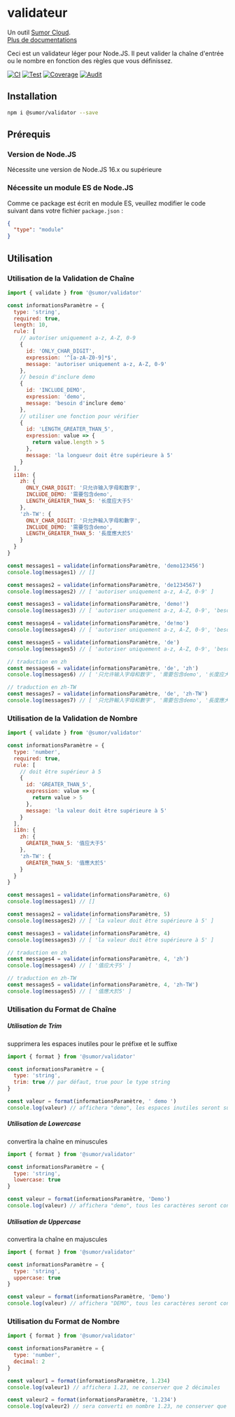 # validateur

Un outil [Sumor Cloud](https://sumor.cloud).  
[Plus de documentations](https://sumor.cloud)

Ceci est un validateur léger pour Node.JS.
Il peut valider la chaîne d'entrée ou le nombre en fonction des règles que vous définissez.

[![CI](https://github.com/sumor-cloud/validator/actions/workflows/ci.yml/badge.svg)](https://github.com/sumor-cloud/validator/actions/workflows/ci.yml)
[![Test](https://github.com/sumor-cloud/validator/actions/workflows/ut.yml/badge.svg)](https://github.com/sumor-cloud/validator/actions/workflows/ut.yml)
[![Coverage](https://github.com/sumor-cloud/validator/actions/workflows/coverage.yml/badge.svg)](https://github.com/sumor-cloud/validator/actions/workflows/coverage.yml)
[![Audit](https://github.com/sumor-cloud/validator/actions/workflows/audit.yml/badge.svg)](https://github.com/sumor-cloud/validator/actions/workflows/audit.yml)

## Installation

```bash
npm i @sumor/validator --save
```

## Prérequis

### Version de Node.JS

Nécessite une version de Node.JS 16.x ou supérieure

### Nécessite un module ES de Node.JS

Comme ce package est écrit en module ES,
veuillez modifier le code suivant dans votre fichier `package.json` :

```json
{
  "type": "module"
}
```

## Utilisation

### Utilisation de la Validation de Chaîne

```js
import { validate } from '@sumor/validator'

const informationsParamètre = {
  type: 'string',
  required: true,
  length: 10,
  rule: [
    // autoriser uniquement a-z, A-Z, 0-9
    {
      id: 'ONLY_CHAR_DIGIT',
      expression: '^[a-zA-Z0-9]*$',
      message: 'autoriser uniquement a-z, A-Z, 0-9'
    },
    // besoin d'inclure demo
    {
      id: 'INCLUDE_DEMO',
      expression: 'demo',
      message: 'besoin d'inclure demo'
    },
    // utiliser une fonction pour vérifier
    {
      id: 'LENGTH_GREATER_THAN_5',
      expression: value => {
        return value.length > 5
      },
      message: 'la longueur doit être supérieure à 5'
    }
  ],
  i18n: {
    zh: {
      ONLY_CHAR_DIGIT: '只允许输入字母和数字',
      INCLUDE_DEMO: '需要包含demo',
      LENGTH_GREATER_THAN_5: '长度应大于5'
    },
    'zh-TW': {
      ONLY_CHAR_DIGIT: '只允許輸入字母和數字',
      INCLUDE_DEMO: '需要包含demo',
      LENGTH_GREATER_THAN_5: '長度應大於5'
    }
  }
}

const messages1 = validate(informationsParamètre, 'demo123456')
console.log(messages1) // []

const messages2 = validate(informationsParamètre, 'de1234567')
console.log(messages2) // [ 'autoriser uniquement a-z, A-Z, 0-9' ]

const messages3 = validate(informationsParamètre, 'demo!')
console.log(messages3) // [ 'autoriser uniquement a-z, A-Z, 0-9', 'besoin d'inclure demo' ]

const messages4 = validate(informationsParamètre, 'de!mo')
console.log(messages4) // [ 'autoriser uniquement a-z, A-Z, 0-9', 'besoin d'inclure demo' ]

const messages5 = validate(informationsParamètre, 'de')
console.log(messages5) // [ 'autoriser uniquement a-z, A-Z, 0-9', 'besoin d'inclure demo', 'la longueur doit être supérieure à 5' ]

// traduction en zh
const messages6 = validate(informationsParamètre, 'de', 'zh')
console.log(messages6) // [ '只允许输入字母和数字', '需要包含demo', '长度应大于5' ]

// traduction en zh-TW
const messages7 = validate(informationsParamètre, 'de', 'zh-TW')
console.log(messages7) // [ '只允許輸入字母和數字', '需要包含demo', '長度應大於5' ]
```

### Utilisation de la Validation de Nombre

```js
import { validate } from '@sumor/validator'

const informationsParamètre = {
  type: 'number',
  required: true,
  rule: [
    // doit être supérieur à 5
    {
      id: 'GREATER_THAN_5',
      expression: value => {
        return value > 5
      },
      message: 'la valeur doit être supérieure à 5'
    }
  ],
  i18n: {
    zh: {
      GREATER_THAN_5: '值应大于5'
    },
    'zh-TW': {
      GREATER_THAN_5: '值應大於5'
    }
  }
}

const messages1 = validate(informationsParamètre, 6)
console.log(messages1) // []

const messages2 = validate(informationsParamètre, 5)
console.log(messages2) // [ 'la valeur doit être supérieure à 5' ]

const messages3 = validate(informationsParamètre, 4)
console.log(messages3) // [ 'la valeur doit être supérieure à 5' ]

// traduction en zh
const messages4 = validate(informationsParamètre, 4, 'zh')
console.log(messages4) // [ '值应大于5' ]

// traduction en zh-TW
const messages5 = validate(informationsParamètre, 4, 'zh-TW')
console.log(messages5) // [ '值應大於5' ]
```

### Utilisation du Format de Chaîne

##### Utilisation de Trim

supprimera les espaces inutiles pour le préfixe et le suffixe

```js
import { format } from '@sumor/validator'

const informationsParamètre = {
  type: 'string',
  trim: true // par défaut, true pour le type string
}

const valeur = format(informationsParamètre, ' demo ')
console.log(valeur) // affichera "demo", les espaces inutiles seront supprimés
```

##### Utilisation de Lowercase

convertira la chaîne en minuscules

```js
import { format } from '@sumor/validator'

const informationsParamètre = {
  type: 'string',
  lowercase: true
}

const valeur = format(informationsParamètre, 'Demo')
console.log(valeur) // affichera "demo", tous les caractères seront convertis en minuscules
```

##### Utilisation de Uppercase

convertira la chaîne en majuscules

```js
import { format } from '@sumor/validator'

const informationsParamètre = {
  type: 'string',
  uppercase: true
}

const valeur = format(informationsParamètre, 'Demo')
console.log(valeur) // affichera "DEMO", tous les caractères seront convertis en majuscules
```

### Utilisation du Format de Nombre

```js
import { format } from '@sumor/validator'

const informationsParamètre = {
  type: 'number',
  decimal: 2
}

const valeur1 = format(informationsParamètre, 1.234)
console.log(valeur1) // affichera 1.23, ne conserver que 2 décimales

const valeur2 = format(informationsParamètre, '1.234')
console.log(valeur2) // sera converti en nombre 1.23, ne conserver que 2 décimales
```
